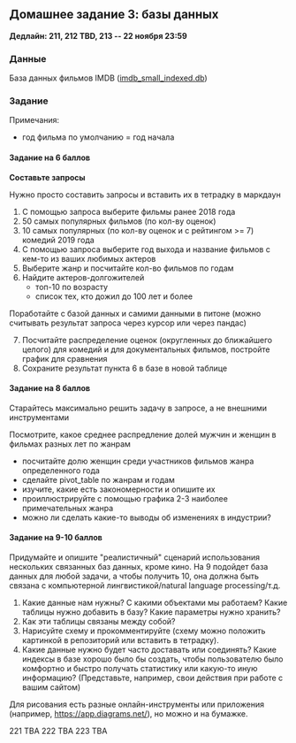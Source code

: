 ## Домашнее задание 3: базы данных

**Дедлайн: 211, 212 TBD, 213 -- 22 ноября 23:59**

### Данные

База данных фильмов IMDB ([imdb_small_indexed.db](https://disk.yandex.ru/d/GOxdLhob7et7Hw?w=1))

### Задание

Примечания:
- год фильма по умолчанию = год начала

#### Задание на 6 баллов

**Составьте запросы**

Нужно просто составить запросы и вставить их в тетрадку в маркдаун

1. С помощью запроса выберите фильмы ранее 2018 года 
2. 50 самых популярных фильмов (по кол-ву оценок)
3. 10 самых популярных (по кол-ву оценок и с рейтингом >= 7) комедий 2019 года
4. С помощью запроса выберите год выхода и название фильмов с кем-то из ваших любимых актеров
5. Выберите жанр и посчитайте кол-во фильмов по годам
6. Найдите актеров-долгожителей
    - топ-10 по возрасту
    - список тех, кто дожил до 100 лет и более

Поработайте с базой данных и самими данными в питоне (можно считывать результат запроса через курсор или через пандас)

7. Посчитайте распределение оценок (округленных до ближайшего целого) для комедий и для документальных фильмов, постройте график для сравнения
8. Сохраните результат пункта 6 в базе в новой таблице

#### Задание на 8 баллов

Cтарайтесь максимально решить задачу в запросе, а не внешними инструментами

Посмотрите, какое среднее распредление долей мужчин и женщин в фильмах разных лет по жанрам
  - посчитайте долю женщин среди участников фильмов жанра определенного года
  - сделайте pivot_table по жанрам и годам
  - изучите, какие есть закономерности и опишите их
  - проиллюстрируйте с помощью графика 2-3 наиболее примечательных жанра
  - можно ли сделать какие-то выводы об изменениях в индустрии?

#### Задание на 9-10 баллов
Придумайте и опишите "реалистичный" сценарий использования нескольких связанных баз данных, кроме кино. На 9 подойдет база данных для любой задачи, а чтобы получить 10, она должна быть связана с компьютерной лингвистикой/natural language processing/т.д.

1. Какие данные нам нужны? С какими объектами мы работаем? Какие таблицы нужно добавить в базу? Какие параметры нужно хранить?
2. Как эти таблицы связаны между собой?
3. Нарисуйте схему и прокомментируйте (схему можно положить картинкой в репозиторий или вставить в тетрадку).
4. Какие данные нужно будет часто доставать или соединять? Какие индексы в базе хорошо было бы создать, чтобы пользователю было комфортно и быстро получать статистику или какую-то иную информацию? (Представьте, например, свои действия при работе с вашим сайтом)

Для рисования есть разные онлайн-инструменты или приложения (например, https://app.diagrams.net/), но можно и на бумажке.

221 TBA
222 TBA
223 TBA
